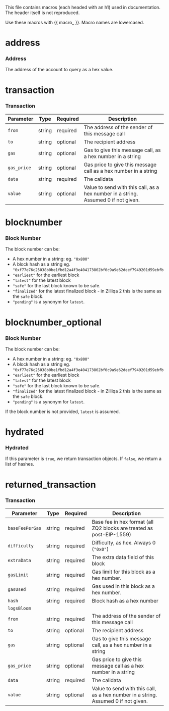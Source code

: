 This file contains macros (each headed with an h1) used in documentation. The header itself is not reproduced.

Use these macros with {{ macro_<MacroName> }}. Macro names are lowercased.

# address

### Address

The address of the account to query as a hex value.

# transaction

### Transaction

| Parameter   | Type   | Required | Description                                                                        |
|-------------|--------|----------|------------------------------------------------------------------------------------|
| `from`      | string | required | The address of the sender of this message call                                     |
| `to`        | string | optional | The recipient address                                                              |
| `gas`       | string | optional | Gas to give this message call, as a hex number in a string                         |
| `gas_price` | string | optional | Gas price to give this message call as a hex number in a string                    |
| `data`      | string | required | The calldata                                                                       |
| `value`     | string | optional | Value to send with this call, as a hex number in a string. Assumed 0 if not given. |


# blocknumber

### Block Number

The block number can be:

 * A hex number in a string: eg. `"0x800"`
 * A block hash as a string eg. `"0xf77e76c25038b0be1fbd12a4f3e404173802bf0c9a9e62deef7949201d59ebfb`
 * `"earliest"` for the earliest block
 * `"latest"` for the latest block
 * `"safe"` for the last block known to be safe.
 * `"finalized"` for the latest finalized block - in Zilliqa 2 this is the same as the `safe` block.
 * `"pending"` is a synonym for `latest`.

# blocknumber_optional

### Block Number

The block number can be:

 * A hex number in a string: eg. `"0x800"`
 * A block hash as a string eg. `"0xf77e76c25038b0be1fbd12a4f3e404173802bf0c9a9e62deef7949201d59ebfb`
 * `"earliest"` for the earliest block
 * `"latest"` for the latest block
 * `"safe"` for the last block known to be safe.
 * `"finalized"` for the latest finalized block - in Zilliqa 2 this is the same as the `safe` block.
 * `"pending"` is a synonym for `latest`.

If the block number is not provided, `latest` is assumed.

# hydrated

### Hydrated

If this parameter is `true`, we return transaction objects. If `false`, we return a list of hashes.

# returned_transaction

### Transaction

| Parameter       | Type   | Required | Description                                                                        |
|-----------------|--------|----------|------------------------------------------------------------------------------------|
| `baseFeePerGas` | string | required | Base fee in hex format (all ZQ2 blocks are treated as post-EIP-1559)               |
| `difficulty`    | string | required | Difficulty, as hex. Always 0 (`"0x0"`)                                             |
| `extraData`     | string | required | The extra data field of this block                                                 |
| `gasLimit`      | string | required | Gas limit for this block as a hex number.                                          |
| `gasUsed`       | string | required | Gas used in this block as a hex number.                                            |
| `hash`          | string | required | Block hash as a hex number                                                         |
| `logsBloom`
| `from`          | string | required | The address of the sender of this message call                                     |
| `to`            | string | optional | The recipient address                                                              |
| `gas`           | string | optional | Gas to give this message call, as a hex number in a string                         |
| `gas_price`     | string | optional | Gas price to give this message call as a hex number in a string                    |
| `data`          | string | required | The calldata                                                                       |
| `value`         | string | optional | Value to send with this call, as a hex number in a string. Assumed 0 if not given. |
